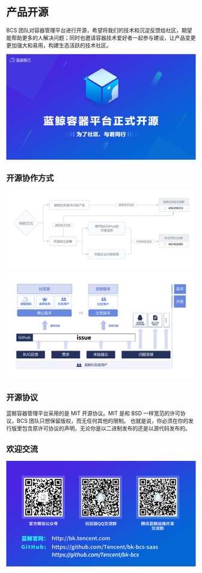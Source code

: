 # 产品开源

BCS 团队对容器管理平台进行开源，希望将我们的技术和沉淀反馈给社区，期望能帮助更多的人解决问题；同时也邀请容器技术爱好者一起参与建设，让产品变更更加强大和易用，构建生态活跃的技术社区。

![-w2020](../assets/15675818335780.jpg)

## 开源协作方式

![-w2020](../assets/15675821906996.jpg)

![-w2020](../assets/15675821980466.jpg)

## 开源协议
蓝鲸容器管理平台采用的是 MIT 开源协议。MIT 是和 BSD 一样宽范的许可协议，BCS 团队只想保留版权，而无任何其他的限制。 也就是说，你必须在你的发行版里包含原许可协议的声明，无论你是以二进制发布的还是以源代码发布的。

## 欢迎交流

![开源二维码](../assets/%E5%BC%80%E6%BA%90%E4%BA%8C%E7%BB%B4%E7%A0%81.png)
